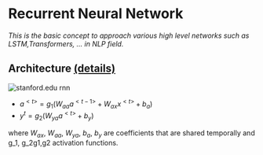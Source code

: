 # Recurrent Neural Network

_This is the basic concept to approach various high level networks such as LSTM,Transformers, ... in NLP field._
## Architecture [(details)](https://stanford.edu/~shervine/teaching/cs-230/cheatsheet-recurrent-neural-networks)

![stanford.edu rnn](https://stanford.edu/~shervine/teaching/cs-230/illustrations/architecture-rnn-ltr.png?9ea4417fc145b9346a3e288801dbdfdc "RNN Architecture")

- $a^{<t>}=g_1(W_{aa}a^{<t-1>}+W_{ax}x^{<t>}+b_a)$
-  $y^{t}=g_2(W_{ya}a^{<t>}+b_y)$

where $W_{ax}$, $W_{aa}$, $W_{ya}$, $b_a$, $b_y$ are coefficients that are shared temporally and g_1, g_2g1​,g2​ activation functions.

